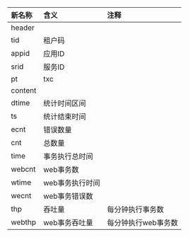 |新名称|含义|注释|
|:--|:--|:--|
|header|||
|tid|租户码||
|appid|应用ID||
|srid|服务ID||
|pt|txc||
|content|||
|dtime|统计时间区间||
|ts|统计结束时间||
|ecnt|错误数量||
|cnt|总数量||
|time|事务执行总时间||
|webcnt|web事务数||
|wtime|web事务执行时间||
|wecnt|web事务错误数||
|thp|吞吐量|每分钟执行事务数|
|webthp|web事务吞吐量|每分钟执行web事务数|
